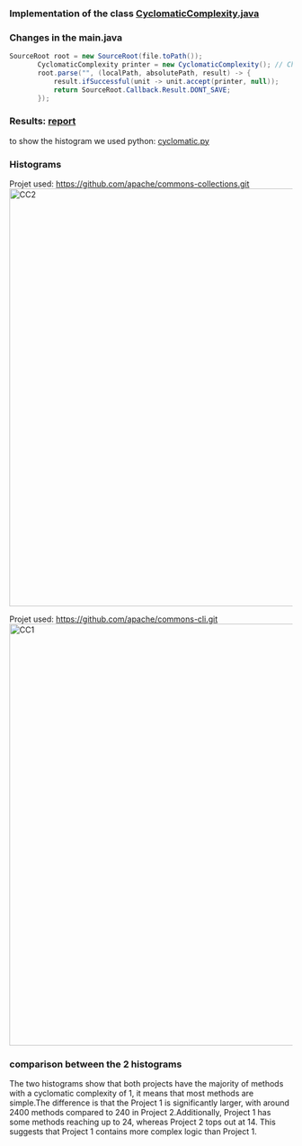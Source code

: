 ### Implementation of the class [CyclomaticComplexity.java](./CyclomaticComplexity.java) 

### Changes in the main.java
```java
SourceRoot root = new SourceRoot(file.toPath());
       CyclomaticComplexity printer = new CyclomaticComplexity(); // Change
       root.parse("", (localPath, absolutePath, result) -> {
           result.ifSuccessful(unit -> unit.accept(printer, null));
           return SourceRoot.Callback.Result.DONT_SAVE;
       });
```

### Results: [report](./cyclomatic-complexity-report.csv) 
to show the histogram we used python: [cyclomatic.py](./cyclomatic.py) 

### Histograms
Projet used:
https://github.com/apache/commons-collections.git
<img width="742" alt="CC2" src="https://github.com/user-attachments/assets/eb48e67d-a2d1-430c-b350-f1b45af13632">

Projet used:
https://github.com/apache/commons-cli.git
<img width="749" alt="CC1" src="https://github.com/user-attachments/assets/817f82b8-c282-403e-af42-b72247a16864">

### comparison between the 2 histograms
The two histograms show that both projects have the majority of methods with a cyclomatic complexity of 1, it means that most methods are simple.The difference is that the Project 1 is significantly larger, with around 2400 methods compared to 240 in Project 2.Additionally, Project 1 has some methods reaching up to 24, whereas Project 2 tops out at 14. This suggests that Project 1 contains more complex logic than Project 1.
